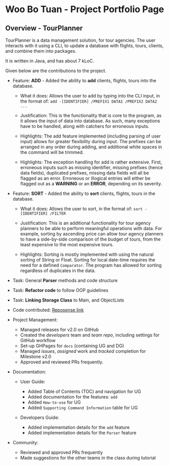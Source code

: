 # Woo Bo Tuan - Project Portfolio Page

## Overview - TourPlanner

TourPlanner is a data management solution, for tour agencies. The user interacts with it using a CLI, to update a
database with flights, tours, clients, and combine them into packages.

It is written in Java, and has about 7 kLoC.

Given below are the contributions to the project.

* Feature: **ADD** - Added the ability to **add** clients, flights, tours into the database.
    * What it does: Allows the user to add by typing into the CLI input, in the format of:
      `add -[IDENTIFIER] /PREFIX1 DATA1 /PREFIX2 DATA2 ...`

    * Justification: This is the functionality that is core to the program, as it allows the input of data into
      database. As such, many exceptions have to be handled, along with catchers for erroneous inputs.

    * Highlights: The add feature implemented (including parsing of user input) allows for greater flexibility during
      input. The prefixes can be arranged in any order during adding, and additional white spaces in the command will be
      trimmed.

    * Highlights: The exception handling for add is rather extensive. First, erroneous inputs such as missing
      identifier, missing prefixes (hence data fields), duplicated prefixes, missing data fields will all be flagged as
      an error. Erroneous or illogical entries will either be flagged out as a **WARNING** or an **ERROR**, depending on
      its severity. 

* Feature: **SORT** - Added the ability to **sort** clients, flights, tours in the database.
    * What it does: Allows the user to sort, in the format of:
      `sort -[IDENTIFIER] /FILTER`

    * Justification: This is an additional functionality for tour agency planners to be able to perform meaningful
      operations with data. For example, sorting by ascending price can allow tour agency planners to have a
      side-by-side comparison of the budget of tours, from the least expensive to the most expensive tours.

    * Highlights: Sorting is mostly implemented with using the natural sorting of String or Float. Sorting for local date-time requires 
      the need for a defined `Comparator`. The program has allowed for sorting regardless of duplicates in the data.

* Task: General **Parser** methods and code structure
* Task: **Refactor code** to follow OOP guidelines
* Task: **Linking Storage Class** to Main, and ObjectLists

* Code
  contributed: [Reposense link](https://nus-cs2113-ay2122s1.github.io/tp-dashboard/?search=&sort=groupTitle&sortWithin=title&timeframe=commit&mergegroup=&groupSelect=groupByRepos&breakdown=true&checkedFileTypes=docs~functional-code~test-code~other&since=2021-09-25&tabOpen=true&tabType=authorship&tabAuthor=bobowoo2468&tabRepo=AY2122S1-CS2113T-F11-3%2Ftp%5Bmaster%5D&authorshipIsMergeGroup=false&authorshipFileTypes=docs~functional-code~test-code~other&authorshipIsBinaryFileTypeChecked=false&reverseAuthorshipOrder=true)

* Project Management:
    * Managed releases for v2.0 on GitHub
    * Created the *developers* team and *team repo*, including settings for GitHub workflow
    * Set-up GHPages for `docs` (containing UG and DG)
    * Managed *issues*, *assigned* work and *tracked* completion for Milestone v2.0
    * Approved and reviewed PRs frequently.

* Documentation:
    * User Guide:
        * Added Table of Contents (TOC) and navigation for UG
        * Added documentation for the features: `add`
        * Added `How-to-use` for UG
        * Added `Supporting Command Information` table for UG

    * Developers Guide:
        * Added implementation details for the `add` feature
        * Added implementation details for the `Parser` feature

* Community:
  * Reviewed and approved PRs frequently
  * Made suggestions for the other teams in the class during tutorial

